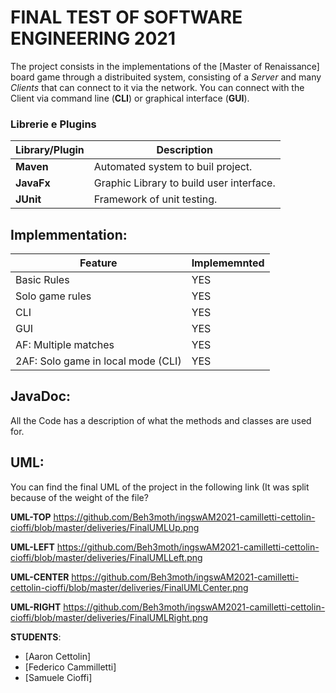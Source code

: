 # FINAL TEST OF SOFTWARE ENGINEERING 2021

The project consists in the implementations of the [Master of Renaissance] board game through a distribuited system, consisting of a _Server_ and many _Clients_ that can connect to it via the network.
You can connect with the Client via command line (__CLI__) or graphical interface (__GUI__).

### Librerie e Plugins
|Library/Plugin|Description|
|---------------|-----------|
|__Maven__|Automated system to buil project.|
|__JavaFx__|Graphic Library to build user interface.|
|__JUnit__|Framework of unit testing.|


## Implemmentation:

| Feature | Implememnted |
| ------- | ------------ |
| Basic Rules | YES |
| Solo game rules | YES |
| CLI | YES |
| GUI | YES |
| AF: Multiple matches | YES |
| 2AF: Solo game in local mode (CLI) | YES |

## JavaDoc:
All the Code has a description of what the methods and classes are used for.

## UML:
You can find the final UML of the project in the following link (It was split because of the weight of the file?

__UML-TOP__  https://github.com/Beh3moth/ingswAM2021-camilletti-cettolin-cioffi/blob/master/deliveries/FinalUMLUp.png

__UML-LEFT__ https://github.com/Beh3moth/ingswAM2021-camilletti-cettolin-cioffi/blob/master/deliveries/FinalUMLLeft.png

__UML-CENTER__ https://github.com/Beh3moth/ingswAM2021-camilletti-cettolin-cioffi/blob/master/deliveries/FinalUMLCenter.png

__UML-RIGHT__ https://github.com/Beh3moth/ingswAM2021-camilletti-cettolin-cioffi/blob/master/deliveries/FinalUMLRight.png



__STUDENTS__:

- [Aaron Cettolin]
- [Federico Cammilletti]
- [Samuele Cioffi]
